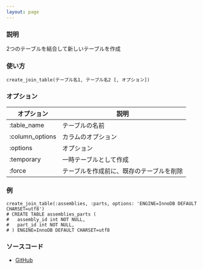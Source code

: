 ```yaml
---
layout: page
---
```

### 説明
2つのテーブルを結合して新しいテーブルを作成

### 使い方
    create_join_table(テーブル名1, テーブル名2 [, オプション])

### オプション

オプション           | 説明
--------------- | --------------------
:table_name     | テーブルの名前
:column_options | カラムのオプション
:options        | オプション
:temporary      | 一時テーブルとして作成
:force          | テーブルを作成前に、既存のテーブルを削除

### 例
    create_join_table(:assemblies, :parts, options: 'ENGINE=InnoDB DEFAULT CHARSET=utf8')
    # CREATE TABLE assemblies_parts (
    #   assembly_id int NOT NULL,
    #   part_id int NOT NULL,
    # ) ENGINE=InnoDB DEFAULT CHARSET=utf8

### ソースコード
* [GitHub](https://github.com/rails/rails/blob/f33d52c95217212cbacc8d5e44b5a8e3cdc6f5b3/activerecord/lib/active_record/connection_adapters/abstract/schema_statements.rb#L374)